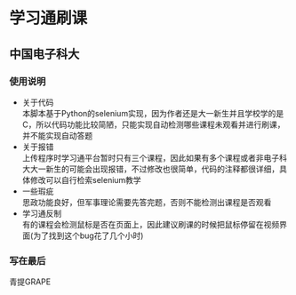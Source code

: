 # 学习通刷课
## 中国电子科大
### 使用说明
- 关于代码<br>本脚本基于Python的selenium实现，因为作者还是大一新生并且学校学的是C，所以代码功能比较简陋，只能实现自动检测哪些课程未观看并进行刷课，并不能实现自动答题
- 关于报错<br>上传程序时学习通平台暂时只有三个课程，因此如果有多个课程或者非电子科大大一新生的可能会出现报错，不过修改也很简单，代码的注释都很详细，具体修改可以自行检索selenium教学  
- 一些瑕疵<br>思政功能良好，但军事理论需要先答完题，否则不能检测出课程是否观看
- 学习通反制<br>有的课程会检测鼠标是否在页面上，因此建议刷课的时候把鼠标停留在视频界面(为了找到这个bug花了几个小时)
### 写在最后
青提GRAPE

